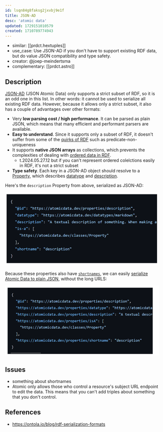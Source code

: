 ```yaml
---
id: lsqn84g8faksg2jxvbj9e1f
title: JSON-AD
desc: 'atomic data'
updated: 1729151010579
created: 1710789774943
---
```


- similar: [[prdct.hextuples]]
- use_case: Use JSON-AD if you don't have to support existing RDF data, but do value JSON compatibility and type safety.
- creator: @joep-meindertsma
- complementary: [[prdct.astro]]

## Description

[JSON-AD](https://docs.atomicdata.dev/core/json-ad.html) (JSON Atomic Data) only supports a strict subset of RDF, so it is an odd one in this list. In other words: it cannot be used to serialize all existing RDF data. However, because it allows only a strict subset, it also has a couple of advantages over other formats:

-   Very **low parsing cost / high performance**. It can be parsed as plain JSON, which means that many efficient and performant parsers are available.
-   **Easy to understand**. Since it supports only a subset of RDF, it doesn't suffer from some of the [quirks of RDF](https://docs.atomicdata.dev/interoperability/rdf.html) such as predicate-non-uniqueness
-   It supports **native JSON arrays** as collections, which prevents the complexities of dealing with [ordered data in RDF](https://ontola.io/blog/ordered-data-in-rdf/).
    -   t.2024.05.27.12 but if you can't represent ordered colelctions easily in RDF, it's not a strict subset
-   **Type safety**. Each key in a JSON-AD object should resolve to a [Property](https://atomicdata.dev/classes/Property), which describes [datatype](https://atomicdata.dev/properties/datatype) and [description](https://atomicdata.dev/properties/description).

Here's the `description` Property from above, serialized as JSON-AD:

![](/assets/images/2024-06-10-15-12-38.png)

Because these properties also have [`shortnames`](https://atomicdata.dev/properties/shortname), we can easily [serialize Atomic Data to plain JSON](https://docs.atomicdata.dev/interoperability/json.html), without the long URLS:

![](/assets/images/2024-06-10-15-10-34.png)

## Issues

- something about shortnames
- Atomic only allows those who control a resource's subject URL endpoint to edit the data. This means that you can't add triples about something that you don't control.

## References

- https://ontola.io/blog/rdf-serialization-formats